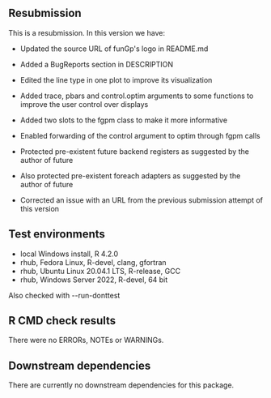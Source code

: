 ## Resubmission
This is a resubmission. In this version we have:

* Updated the source URL of funGp's logo in README.md

* Added a BugReports section in DESCRIPTION

* Edited the line type in one plot to improve its visualization

* Added trace, pbars and control.optim arguments to some functions to improve
  the user control over displays

* Added two slots to the fgpm class to make it more informative

* Enabled forwarding of the control argument to optim through fgpm calls

* Protected pre-existent future backend registers as suggested by the
  author of future

* Also protected pre-existent foreach adapters as suggested by the
  author of future

* Corrected an issue with an URL from the previous submission attempt of this
  version

## Test environments
* local Windows install, R 4.2.0
* rhub, Fedora Linux, R-devel, clang, gfortran
* rhub, Ubuntu Linux 20.04.1 LTS, R-release, GCC
* rhub, Windows Server 2022, R-devel, 64 bit

Also checked with --run-donttest

## R CMD check results
There were no ERRORs, NOTEs or WARNINGs.

## Downstream dependencies
There are currently no downstream dependencies for this package.
